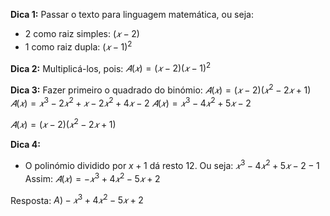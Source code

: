 **Dica 1:** Passar o texto para linguagem matemática, ou seja:
- 2 como raiz simples: $(𝑥 - 2)$
- 1 como raiz dupla: $(𝑥 - 1)^2$

**Dica 2:** Multiplicá-los, pois:
$𝐴(𝑥) = (𝑥 - 2)(𝑥 - 1)^2$

**Dica 3:** Fazer primeiro o quadrado do binómio:
$𝐴(𝑥) = (𝑥 - 2)(𝑥^2 - 2𝑥 + 1)$
$𝐴(𝑥) = 𝑥^3 - 2𝑥^2 + 𝑥 - 2𝑥^2 + 4𝑥 - 2$
$𝐴(𝑥) = 𝑥^3 - 4𝑥^2 + 5𝑥 - 2$


$𝐴(𝑥) = (𝑥 - 2)(𝑥^2 - 2𝑥 + 1)$


**Dica 4:**
- O polinómio dividido por $x + 1$ dá resto 12.
Ou seja:
$𝑥^3 - 4𝑥^2 + 5𝑥 - 2 - 1$
Assim:
$𝐴(𝑥) = -𝑥^3 + 4𝑥^2 - 5𝑥 + 2$

Resposta: $A) −𝑥^3 + 4𝑥^2 - 5𝑥 + 2$




